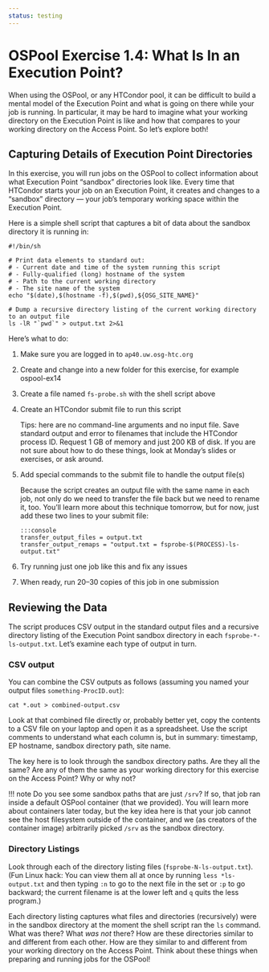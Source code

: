 ```yaml
---
status: testing
---
```


# OSPool Exercise 1.4: What Is In an Execution Point?

When using the OSPool, or any HTCondor pool,
it can be difficult to build a mental model of the Execution Point and
what is going on there while your job is running.
In particular, it may be hard to imagine what your working directory on the Execution Point is like and
how that compares to your working directory on the Access Point.
So let’s explore both!

## Capturing Details of Execution Point Directories

In this exercise, you will run jobs on the OSPool
to collect information about what Execution Point “sandbox” directories look like.
Every time that HTCondor starts your job on an Execution Point, it creates and changes to a “sandbox” directory —
your job’s temporary working space within the Execution Point.

Here is a simple shell script that captures a bit of data about the sandbox directory it is running in:

``` file
#!/bin/sh

# Print data elements to standard out:
# - Current date and time of the system running this script
# - Fully-qualified (long) hostname of the system
# - Path to the current working directory
# - The site name of the system
echo "$(date),$(hostname -f),$(pwd),${OSG_SITE_NAME}"

# Dump a recursive directory listing of the current working directory to an output file
ls -lR "`pwd`" > output.txt 2>&1
```

Here’s what to do:

1.  Make sure you are logged in to `ap40.uw.osg-htc.org`
1.  Create and change into a new folder for this exercise, for example ospool-ex14
1.  Create a file named `fs-probe.sh` with the shell script above
1.  Create an HTCondor submit file to run this script

    Tips: here are no command-line arguments and no input file.
    Save standard output and error to filenames that include the HTCondor process ID.
    Request 1 GB of memory and just 200 KB of disk.
    If you are not sure about how to do these things, look at Monday’s slides or exercises, or ask around.

1.  Add special commands to the submit file to handle the output file(s)

    Because the script creates an output file with the same name in each job,
    not only do we need to transfer the file back but we need to rename it, too.
    You’ll learn more about this technique tomorrow,
    but for now, just add these two lines to your submit file:

        :::console
        transfer_output_files = output.txt
        transfer_output_remaps = "output.txt = fsprobe-$(PROCESS)-ls-output.txt"

1.  Try running just one job like this and fix any issues
1.  When ready, run 20–30 copies of this job in one submission

## Reviewing the Data

The script produces CSV output in the standard output files and
a recursive directory listing of the Execution Point sandbox directory in each `fsprobe-*-ls-output.txt`.
Let’s examine each type of output in turn.

### CSV output

You can combine the CSV outputs as follows (assuming you named your output files `something-ProcID.out`):

```
cat *.out > combined-output.csv
```

Look at that combined file directly or, probably better yet,
copy the contents to a CSV file on your laptop and open it as a spreadsheet.
Use the script comments to understand what each column is, but in summary:
timestamp, EP hostname, sandbox directory path, site name.

The key here is to look through the sandbox directory paths.
Are they all the same?
Are any of them the same as your working directory for this exercise on the Access Point?
Why or why not?

!!! note
    Do you see some sandbox paths that are just `/srv`?
    If so, that job ran inside a default OSPool container (that we provided).
    You will learn more about containers later today,
    but the key idea here is that your job cannot see the host filesystem outside of the container,
    and we (as creators of the container image) arbitrarily picked `/srv` as the sandbox directory.

### Directory Listings

Look through each of the directory listing files (`fsprobe-N-ls-output.txt`).
(Fun Linux hack: You can view them all at once by running `less *ls-output.txt` and then
typing `:n` to go to the next file in the set or `:p` to go backward;
the current filename is at the lower left and `q` quits the less program.)

Each directory listing captures what files and directories (recursively) were in the sandbox directory
at the moment the shell script ran the `ls` command.
What was there? What _was not_ there?
How are these directories similar to and different from each other.
How are they similar to and different from your working directory on the Access Point.
Think about these things when preparing and running jobs for the OSPool!
